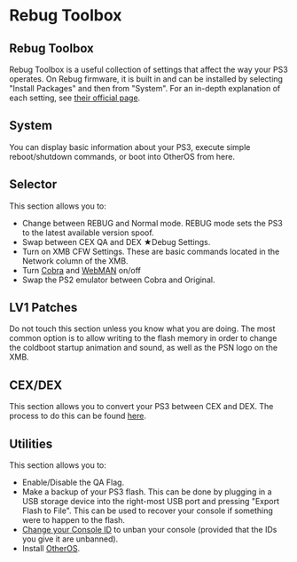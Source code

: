 # Rebug Toolbox

## Rebug Toolbox

Rebug Toolbox is a useful collection of settings that affect the way your PS3 operates. On Rebug firmware, it is built in and can be installed by selecting "Install Packages" and then from "System". For an in-depth explanation of each setting, see [their official page](http://rebug.me/rebug-toolbox/).

## System

You can display basic information about your PS3, execute simple reboot/shutdown commands, or boot into OtherOS from here.

## Selector

This section allows you to:

* Change between REBUG and Normal mode. REBUG mode sets the PS3 to the latest available version spoof.
* Swap between CEX QA and DEX ★Debug Settings.
* Turn on XMB CFW Settings. These are basic commands located in the Network column of the XMB.
* Turn [Cobra](https://www.reddit.com/r/ps3homebrew/wiki/cobra) and [WebMAN](https://www.reddit.com/r/ps3homebrew/wiki/webman) on/off
* Swap the PS2 emulator between Cobra and Original.

## LV1 Patches

Do not touch this section unless you know what you are doing. The most common option is to allow writing to the flash memory in order to change the coldboot startup animation and sound, as well as the PSN logo on the XMB.

## CEX/DEX

This section allows you to convert your PS3 between CEX and DEX. The process to do this can be found [here](cex-dex.md).

## Utilities

This section allows you to:

* Enable/Disable the QA Flag.
* Make a backup of your PS3 flash. This can be done by plugging in a USB storage device into the right-most USB port and pressing "Export Flash to File". This can be used to recover your console if something were to happen to the flash.
* [Change your Console ID](https://github.com/Doregon/tnpsh-wiki/tree/01634402ec89d6c2e31a8d094d237512057a5314/big-stinky-brew/utilities/rebug-toolbox/bans/README.md) to unban your console \(provided that the IDs you give it are unbanned\).
* Install [OtherOS](otheros.md).

